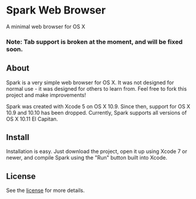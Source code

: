 # Spark Web Browser
A minimal web browser for OS X

### Note: Tab support is broken at the moment, and will be fixed soon.

## About
Spark is a very simple web browser for OS X. It was not designed for normal use - it was designed for others to learn from. Feel free to fork this project and make improvements!

Spark was created with Xcode 5 on OS X 10.9. Since then, support for OS X 10.9 and 10.10 has been dropped. Currently, Spark supports all versions of OS X 10.11 El Capitan.<br />

## Install
Installation is easy. Just download the project, open it up using Xcode 7 or newer, and compile Spark using the "Run" button built into Xcode.

## License

See the [license](https://github.com/insleep/spark-web-browser/blob/master/LICENSE) for more details.
